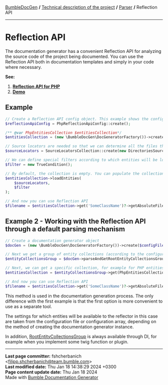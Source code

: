 [BumbleDocGen](/docs/README.md) **/**
[Technical description of the project](/docs/tech/readme.md) **/**
[Parser](/docs/tech/02_parser/readme.md) **/**
Reflection API

---


# Reflection API

The documentation generator has a convenient Reflection API for analyzing the source code of the project being documented.
You can use the Reflection API both in documentation templates and simply in your code where necessary.

**See:**
1) **[Reflection API for PHP](/docs/tech/02_parser/reflectionApi/php/readme.md)**
2) **[Demo](/demo/demo6-reflection-api/demoScript.php)**

## Example

```php
// Create a Reflection API config object. This example shows the config for parsing PHP code
$reflectionApiConfig = PhpReflectionApiConfig::create();

/** @var PhpEntitiesCollection $entitiesCollection*/
$entitiesCollection = (new \BumbleDocGen\DocGeneratorFactory())->createRootEntitiesCollection($reflectionApiConfig);

// Source locators are needed so that we can determine all the files that will be traversed to fill the collection with data
$sourceLocators = SourceLocatorsCollection::create(new DirectoriesSourceLocator([__DIR__]));

// We can define special filters according to which entities will be loaded
$filter = new TrueCondition();

// By default, the collection is empty. You can populate the collection with data
$entitiesCollection->loadEntities(
    $sourceLocators,
    $filter
);

// And now you can use Reflection API
$filename = $entitiesCollection->get('SomeClassName')?->getAbsoluteFileName();
```

## Example 2 - Working with the Reflection API through a default parsing mechanism

```php
// Create a documentation generator object
$docGen = (new \BumbleDocGen\DocGeneratorFactory())->create($configFile);

// Next we get a group of entity collections (according to the configuration)
$entityCollectionsGroup = $docGen->parseAndGetRootEntityCollectionsGroup();

// Next, we can get a specific collection, for example for PHP entities
$entitiesCollection = $entityCollectionsGroup->get(PhpEntitiesCollection::class);

// And now you can use Reflection API
$filename = $entitiesCollection->get('SomeClassName')?->getAbsoluteFileName();
```

This method is used in the documentation generation process.
The only difference with the first example is that the first option is more convenient to use as a separate tool.

The settings for which entities will be available to the reflector in this case are taken from the configuration file or configuration array, depending on the method of creating the documentation generator instance.

In addition, [RootEntityCollectionsGroup](/docs/tech/02_parser/reflectionApi/classes/RootEntityCollectionsGroup.md) is always available through DI, for example when you implement some twig function or plugin.


---

**Last page committer:** fshcherbanich &lt;filipp.shcherbanich@team.bumble.com&gt;<br>**Last modified date:**   Thu Jan 18 14:38:29 2024 +0300<br>**Page content update date:** Thu Jan 18 2024<br>Made with [Bumble Documentation Generator](https://github.com/bumble-tech/bumble-doc-gen/blob/master/docs/README.md)